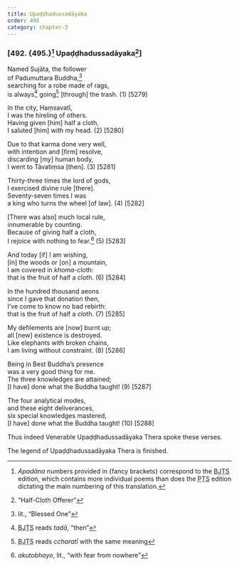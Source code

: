```yaml
---
title: Upaḍḍhadussadāyaka
order: 495
category: chapter-3
---
```


### \[492. {495.}[^1] Upaḍḍhadussadāyaka[^2]\]

Named Sujāta, the follower  
of Padumuttara Buddha,[^3]  
searching for a robe made of rags,  
is always[^4] going[^5] \[through\] the trash. (1) \[5279\]

In the city, Haṃsavatī,  
I was the hireling of others.  
Having given \[him\] half a cloth,  
I saluted \[him\] with my head. (2) \[5280\]

Due to that karma done very well,  
with intention and \[firm\] resolve,  
discarding \[my\] human body,  
I went to Tāvatiṃsa \[then\]. (3) \[5281\]

Thirty-three times the lord of gods,  
I exercised divine rule \[there\].  
Seventy-seven times I was  
a king who turns the wheel \[of law\]. (4) \[5282\]

\[There was also\] much local rule,  
innumerable by counting.  
Because of giving half a cloth,  
I rejoice with nothing to fear.[^6] (5) \[5283\]

And today \[if\] I am wishing,  
\[in\] the woods or \[on\] a mountain,  
I am covered in *khoma*-cloth:  
that is the fruit of half a cloth. (6) \[5284\]

In the hundred thousand aeons  
since I gave that donation then,  
I’ve come to know no bad rebirth:  
that is the fruit of half a cloth. (7) \[5285\]

My defilements are \[now\] burnt up;  
all \[new\] existence is destroyed.  
Like elephants with broken chains,  
I am living without constraint. (8) \[5286\]

Being in Best Buddha’s presence  
was a very good thing for me.  
The three knowledges are attained;  
\[I have\] done what the Buddha taught! (9) \[5287\]

The four analytical modes,  
and these eight deliverances,  
six special knowledges mastered,  
\[I have\] done what the Buddha taught! (10) \[5288\]

Thus indeed Venerable Upaḍḍhadussadāyaka Thera spoke these verses.

The legend of Upaḍḍhadussadāyaka Thera is finished.

[^1]: *Apadāna* numbers provided in {fancy brackets} correspond to the <abbr title="Buddha Jayanthi Tripitaka Series">BJTS</abbr> edition, which contains more individual poems than does the <abbr title="Pali Text Society">PTS</abbr> edition dictating the main numbering of this translation.

[^2]: “Half-Cloth Offerer”

[^3]: lit., “Blessed One”

[^4]: <abbr title="Buddha Jayanthi Tripitaka Series">BJTS</abbr> reads *tadā*, “then”

[^5]: <abbr title="Buddha Jayanthi Tripitaka Series">BJTS</abbr> reads *<span class="diacritics" data-state="on">c</span><span class="no-diacritics" data-state="off">ch</span>aratī* with the same meaning

[^6]: *akutobhayo*, lit., “with fear from nowhere”
